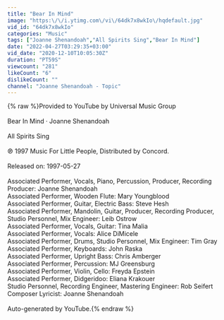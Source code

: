 ```yaml
---
title: "Bear In Mind"
image: "https:\/\/i.ytimg.com\/vi\/64dk7x8wkIo\/hqdefault.jpg"
vid_id: "64dk7x8wkIo"
categories: "Music"
tags: ["Joanne Shenandoah","All Spirits Sing","Bear In Mind"]
date: "2022-04-27T03:29:35+03:00"
vid_date: "2020-12-10T10:05:30Z"
duration: "PT59S"
viewcount: "281"
likeCount: "6"
dislikeCount: ""
channel: "Joanne Shenandoah - Topic"
---
```

{% raw %}Provided to YouTube by Universal Music Group<br /><br />Bear In Mind · Joanne Shenandoah<br /><br />All Spirits Sing<br /><br />℗ 1997 Music For Little People, Distributed by Concord.<br /><br />Released on: 1997-05-27<br /><br />Associated  Performer, Vocals, Piano, Percussion, Producer, Recording  Producer: Joanne Shenandoah<br />Associated  Performer, Wooden  Flute: Mary Youngblood<br />Associated  Performer, Guitar, Electric  Bass: Steve Hesh<br />Associated  Performer, Mandolin, Guitar, Producer, Recording  Producer, Studio  Personnel, Mix  Engineer: Leib Ostrow<br />Associated  Performer, Vocals, Guitar: Tina Malia<br />Associated  Performer, Vocals: Alice DiMicele<br />Associated  Performer, Drums, Studio  Personnel, Mix  Engineer: Tim Gray<br />Associated  Performer, Keyboards: John Raska<br />Associated  Performer, Upright  Bass: Chris Amberger<br />Associated  Performer, Percussion: MJ Greensburg<br />Associated  Performer, Violin, Cello: Freyda Epstein<br />Associated  Performer, Didgeridoo: Eliana Krakouer<br />Studio  Personnel, Recording  Engineer, Mastering  Engineer: Rob Seifert<br />Composer  Lyricist: Joanne Shenandoah<br /><br />Auto-generated by YouTube.{% endraw %}
